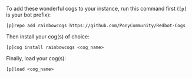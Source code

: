 To add these wonderful cogs to your instance, run this command first (`[p]` is your bot prefix):

```
[p]repo add rainbowcogs https://github.com/PonyCommunity/Redbot-Cogs
```

Then install your cog(s) of choice:

```
[p]cog install rainbowcogs <cog_name>
```

Finally, load your cog(s):

```
[p]load <cog_name>
```

